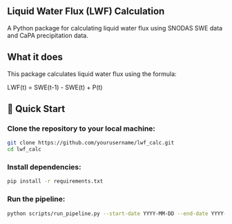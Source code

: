 ## Liquid Water Flux (LWF) Calculation

A Python package for calculating liquid water flux using SNODAS SWE data and CaPA precipitation data.

## What it does

This package calculates liquid water flux using the formula:

LWF(t) = SWE(t-1) - SWE(t) + P(t)

## 🚀 Quick Start

### Clone the repository to your local machine:

```bash
git clone https://github.com/yourusername/lwf_calc.git
cd lwf_calc
```

### Install dependencies:

```bash
pip install -r requirements.txt
```

### Run the pipeline:

```bash
python scripts/run_pipeline.py --start-date YYYY-MM-DD --end-date YYYY-MM-DD
```


